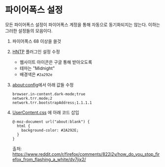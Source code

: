 파이어폭스 설정
========
모든 파이어폭스 설정이 파이어폭스 계정을 통해 자동으로 동기화되지는 않는다.
이하는 그러한 설정들의 모음이다.

1.  파이어폭스 68 이상을 쓸것

2.  [HNTP] 플러그인 설정 수정

    - 웹사이트 아이콘은 구글 통해 받아오도록
    - 테마는 "Midnight"
    - 배경색은 `#2a292e`

3.  <about:config>에서 아래 값들 수정

    ```
    browser.in-content.dark-mode;true
    network.trr.mode;2
    network.trr.bootstrapAddress;1.1.1.1
    ```

4.  [UserContent.css] 에 아래 코드 삽입

    ```
    @-moz-document url("about:blank") {
      html {
        background-color: #2A292E;
      }
    }
    ```

    출처: https://www.reddit.com/r/firefox/comments/822j2y/how_do_you_stop_firefox_from_flashing_a_white/dv7jix2/

[HNTP]: https://github.com/quodroc/HumbleNewTabPage
[UserContent.css]: https://www.userchrome.org/
